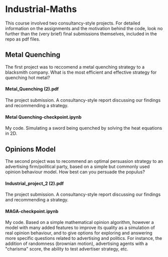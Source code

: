 # Industrial-Maths
This course involved two consultancy-style projects. For detailed information on the assignments and the motivation behind the code, look no further than the (very brief) final submissions themselves, included in the repo as pdf files.

## Metal Quenching
The first project was to reccomend a metal quenching strategy to a blacksmith company. What is the most efficient and effective strategy for quenching hot metal?

#### Metal_Quenching (2).pdf
The project submission. A consultancy-style report discussing our findings and recommending a strategy.

#### Metal Quenching-checkpoint.ipynb
My code. Simulating a sword being quenched by solving the heat equations in 2D.

## Opinions Model
The second project was to recommend an optimal persuasion strategy to an advertising firm/political party, based on a simple but commonly used opinion behaviour model. How best can you persuade the populus?

#### Industrial_project_2 (2).pdf
The project submission. A consultancy-style report discussing our findings and recommending a strategy.

#### MAGA-checkpoint.ipynb
My code. Based on a simple mathematical opinion algorithm, however a model with many added features to improve its quality as a simulation of real opinion behaviour, and to give options for exploring and answering more specific questions related to advertising and politics. For instance, the addition of randomness (brownian motion), advertising agents with a "charisma" score, the ability to test advertiser strategy, etc.
